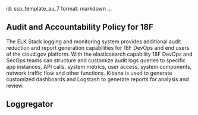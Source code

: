 id: ssp_template_au_7
format: markdown
...
## Audit and Accountability Policy for 18F

The ELK Stack logging and monitoring system provides additional audit
reduction and report generation capabilities for 18F DevOps and end users of the
cloud.gov platform. With the elasticsearch capability 18F DevOps and SecOps teams
can structure and customize audit logs queries to specific app instances, API
calls, system metrics, user access, system components, network traffic flow and
other functions. Kibana is used to generate customized dashboards and Logstash
to generate reports for analysis and review.
## Loggregator
